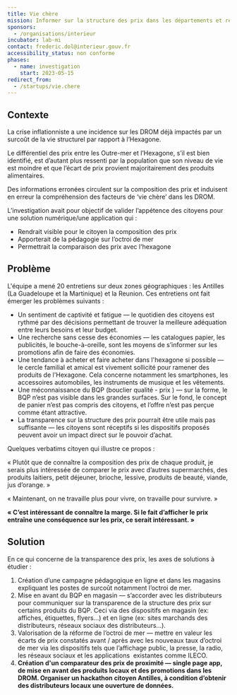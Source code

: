 ```yaml
---
title: Vie chère
mission: Informer sur la structure des prix dans les départements et région d'outre-mer (DROM)
sponsors:
  - /organisations/interieur
incubator: lab-mi
contact: frederic.dol@interieur.gouv.fr
accessibility_status: non conforme
phases:
  - name: investigation
    start: 2023-05-15
redirect_from:
  - /startups/vie.chere
---
```

## Contexte

La crise inflationniste a une incidence sur les DROM déjà impactés par un surcoût de la vie structurel par rapport à l’Hexagone.

Le différentiel des prix entre les Outre-mer et l’Hexagone, s’il est bien identifié, est d’autant plus ressenti par la population que son niveau de vie est moindre et que l’écart de prix provient majoritairement des produits alimentaires.

Des informations erronées circulent sur la composition des prix et induisent en erreur la compréhension des facteurs de ‘vie chère’ dans les DROM. 

L’investigation avait pour objectif de valider l’appétence des citoyens pour une solution numérique/une application qui :  

* Rendrait visible pour le citoyen la composition des prix
* Apporterait de la pédagogie sur l’octroi de mer 
* Permettrait la comparaison des prix avec l'hexagone

## Problème

L'équipe a mené 20 entretiens sur deux zones géographiques :  les Antilles (La Guadeloupe et la Martinique) et la Reunion. Ces entretiens ont fait émerger les problèmes suivants :

* Un sentiment de captivité et fatigue — le quotidien des citoyens est rythmé par des décisions permettant de trouver la meilleure adéquation entre leurs besoins et leur budget.
* Une recherche sans cesse des économies  —  les catalogues papier, les publicités, le bouche-à-oreille, sont les moyens de s’informer sur les promotions afin de faire des économies. 
* Une tendance à acheter et faire acheter dans l'hexagone si possible —  le cercle familial et amical est vivement sollicité pour ramener des produits de l'Hexagone. Cela concerne notamment les smartphones, les accessoires automobiles, les instruments de musique et les vêtements.
* Une méconnaissance du BQP (bouclier qualité - prix ) — sur la forme, le BQP n’est pas visible dans les grandes surfaces. Sur le fond, le concept de panier n’est pas compris des citoyens, et l’offre n’est pas perçue comme étant attractive. 
* La transparence sur la structure des prix pourrait être utile mais pas suffisante — les citoyens sont réceptifs si les dispositifs proposés peuvent avoir un impact direct sur le pouvoir d’achat.

Quelques verbatims citoyen qui illustre ce propos :

« Plutôt que de connaître la composition des prix de chaque produit, je serais plus intéressée de comparer le prix avec d’autres supermarchés, des produits laitiers, petit déjeuner, brioche, lessive, produits de beauté, viande, jus d’orange. »

« Maintenant, on ne travaille plus pour vivre, on travaille pour survivre. » 

**« C’est intéressant de connaître la marge. Si le fait d’afficher le prix entraîne une conséquence sur les prix, ce serait intéressant. »** 

## Solution

En ce qui concerne de la transparence des prix, les axes de solutions à étudier : 

1. Création d’une campagne pédagogique en ligne et dans les magasins expliquant les postes de surcoût notamment l’octroi de mer.
2. Mise en avant du BQP en magasin — s’accorder avec les distributeurs pour communiquer sur la transparence de la structure des prix sur certains produits du BQP. Ceci via des dispositifs en magasin (ex: affiches, étiquettes, flyers...) et en ligne (ex: sites marchands des distributeurs, réseaux sociaux des distributeurs...).
3. Valorisation de la réforme de l’octroi de mer — mettre en valeur les écarts de prix constatés avant / après avec les nouveaux taux d’octroi de mer via les dispositifs tels que l’affichage public, la presse, la radio, les réseaux sociaux et les applications  existantes comme ILECO. 
4. **Création d'un comparateur des prix de proximité — single page app, de mise en avant des produits locaux et des promotions dans les DROM. Organiser un hackathon citoyen Antilles, à condition d’obtenir des distributeurs locaux une ouverture de données.**
